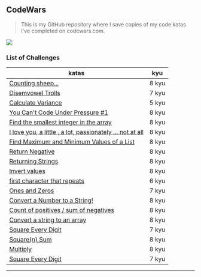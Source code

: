 ## CodeWars

> This is my GitHub repository where I save copies of my code katas I've completed on codewars.com.

![](https://www.codewars.com/users/edwight-delgado/badges/large)

### List of Challenges


| katas | kyu |
| ------ | ------ |
| [Counting sheep... ](https://www.codewars.com/kata/54edbc7200b811e956000556/train/python/605eb7068554d1000710503f) | 8 kyu |
| [Disemvowel Trolls](https://www.codewars.com/kata/52fba66badcd10859f00097e/train/python/605bd84ce312ee0023ab9998)  | 7 kyu |
|   [Calculate Variance](https://www.codewars.com/kata/5266fba01283974e720000fa/train/python/605d35fc966544002c96c355)     | 5 kyu |      
|  [You Can't Code Under Pressure #1](https://www.codewars.com/kata/53ee5429ba190077850011d4/train/python/605bd6869317f70023f771f1)| 8 kyu |      
|  [Find the smallest integer in the array](https://www.codewars.com/kata/53ee5429ba190077850011d4/train/python/605bd6869317f70023f771f1)| 8 kyu |     
| [ I love you, a little , a lot, passionately ... not at all](https://www.codewars.com/kata/57f24e6a18e9fad8eb000296/train/python/6057a4475cec540043fc7197)| 8 kyu |      
| [Find Maximum and Minimum Values of a List](https://www.codewars.com/kata/577a98a6ae28071780000989/train/python/6057a1b9808f270033861633) | 8 kyu |      
|  [Return Negative](https://www.codewars.com/kata/55685cd7ad70877c23000102/train/python/60579ee2b12f090039ffa557)| 8 kyu |     
| [Returning Strings](https://www.codewars.com/kata/55a70521798b14d4750000a4/train/python/605797cb04dac8000b1597f7)| 8 kyu |      
| [Invert values](https://www.codewars.com/kata/5899dc03bc95b1bf1b0000ad/train/python/605796ef1abd890014b83cc9) | 8 kyu |     
| [first character that repeats](https://www.codewars.com/kata/54f9f4d7c41722304e000bbb/train/python/6057907ab12f09001cff6b50) | 6 kyu |      
| [Ones and Zeros](https://www.codewars.com/kata/578553c3a1b8d5c40300037c/train/python/605753ed04dac8001b137f7a)| 7 kyu |      
| [Convert a Number to a String!](https://www.codewars.com/kata/5265326f5fda8eb1160004c8/train/python/60503fcc754bcc000e68ca8b)  | 8 kyu |      
| [Count of positives / sum of negatives](https://www.codewars.com/kata/576bb71bbbcf0951d5000044/train/python/60554f2dc5eb360044bc6581) | 8 kyu |     
|   [Convert a string to an array](https://www.codewars.com/kata/57e76bc428d6fbc2d500036d/train/python/60554b42c53bb4003b221adf) | 8 kyu  |     
| [Square Every Digit](https://www.codewars.com/kata/546e2562b03326a88e000020/train/python/60553d8e2ed9d00024ab73cc) | 7 kyu  |     
| [Square(n) Sum](https://www.codewars.com/kata/50654ddff44f800200000004/train/python/6050403b291df500107edefd) | 8 kyu |     
| [Multiply](https://www.codewars.com/kata/50654ddff44f800200000004/train/python/6050403b291df500107edefd)| 8 kyu  |     
|  [Square Every Digit](https://www.codewars.com/kata/546e2562b03326a88e000020/train/python/60553d8e2ed9d00024ab73cc)  | 7 kyu |       
         
----
